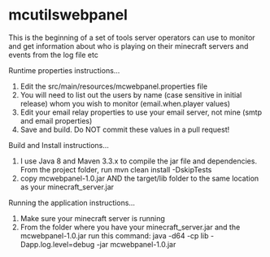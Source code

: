 # mcutilswebpanel
This is the beginning of a set of tools server operators can use to monitor
and get information about who is playing on their minecraft servers and 
events from the log file etc

Runtime properties instructions...
1. Edit the src/main/resources/mcwebpanel.properties file
2. You will need to list out the users by name (case sensitive in initial release)
   whom you wish to monitor (email.when.player values)
3. Edit your email relay properties to use your email server, not mine
   (smtp and email properties)
4. Save and build. Do NOT commit these values in a pull request!

Build and Install instructions...
1. I use Java 8 and Maven 3.3.x to compile the jar file and dependencies.
   From the project folder, run mvn clean install -DskipTests
2. copy mcwebpanel-1.0.jar AND the target/lib folder to the same location as your minecraft_server.jar

Running the application instructions...
1. Make sure your minecraft server is running
2. From the folder where you have your minecraft_server.jar and the mcwebpanel-1.0.jar run this command:
   java -d64 -cp lib -Dapp.log.level=debug -jar mcwebpanel-1.0.jar
   
